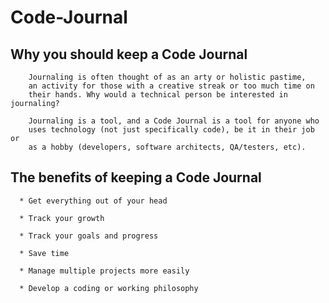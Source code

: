 # Code-Journal
  
                                                                                  
  ## Why you should keep a Code Journal
      
        Journaling is often thought of as an arty or holistic pastime, 
        an activity for those with a creative streak or too much time on 
        their hands. Why would a technical person be interested in journaling?

        Journaling is a tool, and a Code Journal is a tool for anyone who
        uses technology (not just specifically code), be it in their job or
        as a hobby (developers, software architects, QA/testers, etc).

  ## The benefits of keeping a Code Journal
      
      * Get everything out of your head

      * Track your growth

      * Track your goals and progress

      * Save time

      * Manage multiple projects more easily

      * Develop a coding or working philosophy